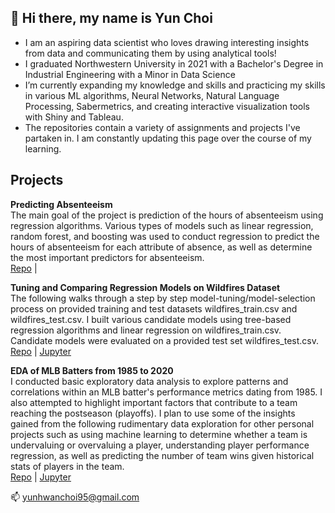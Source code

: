 ## 👋 Hi there, my name is Yun Choi

- I am an aspiring data scientist who loves drawing interesting insights from data and communicating them by using analytical tools!
- I graduated Northwestern University in 2021 with a Bachelor's Degree in Industrial Engineering with a Minor in Data Science
- I’m currently expanding my knowledge and skills and practicing my skills in various ML algorithms, Neural Networks, Natural Language Processing, Sabermetrics, and creating interactive visualization tools with Shiny and Tableau.
- The repositories contain a variety of assignments and projects I've partaken in. I am constantly updating this page over the course of my learning.

## Projects

**Predicting Absenteeism**\
The main goal of the project is prediction of the hours of absenteeism using regression algorithms. Various types of models such as linear regression, random forest, and boosting was used to conduct regression to predict the hours of absenteeism for each attribute of absence, as well as determine the most important predictors for absenteeism.\
[Repo](https://github.com/yunhwanchoi/predicting_absenteeism) | 

**Tuning and Comparing Regression Models on Wildfires Dataset**\
The following walks through a step by step model-tuning/model-selection process on provided training and test datasets wildfires_train.csv and wildfires_test.csv. I built various candidate models using tree-based regression algorithms and linear regression on wildfires_train.csv. Candidate models were evaluated on a provided test set wildfires_test.csv.\
[Repo](https://github.com/yunhwanchoi/wildfire_regression) | [Jupyter](https://github.com/yunhwanchoi/wildfire_regression/blob/main/Tuning%20and%20Comparing%20Models%20on%20Wildfires%20Dataset.ipynb)

**EDA of MLB Batters from 1985 to 2020**\
I conducted basic exploratory data analysis to explore patterns and correlations within an MLB batter's performance metrics dating from 1985. I also attempted to highlight important factors that contribute to a team reaching the postseason (playoffs). I plan to use some of the insights gained from the following rudimentary data exploration for other personal projects such as using machine learning to determine whether a team is undervaluing or overvaluing a player, understanding player performance regression, as well as predicting the number of team wins given historical stats of players in the team.\
[Repo](https://github.com/yunhwanchoi/mlb_salaries_eda) | [Jupyter](https://github.com/yunhwanchoi/mlb_salaries_eda/blob/main/EDA%20MLB%20Batters.ipynb)


📫 yunhwanchoi95@gmail.com

<!---
yunhwanchoi/yunhwanchoi is a ✨ special ✨ repository because its `README.md` (this file) appears on your GitHub profile.
You can click the Preview link to take a look at your changes.
--->

